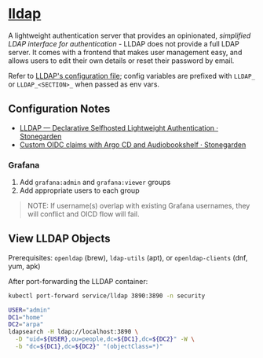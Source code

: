 # [lldap](https://github.com/lldap/lldap)

A lightweight authentication server that provides an opinionated, _simplified LDAP interface for authentication_ - LLDAP does not provide a full LDAP server. It comes with a frontend that makes user management easy, and allows users to edit their own details or reset their password by email.

Refer to [LLDAP's configuration file](https://github.com/lldap/lldap/blob/main/lldap_config.docker_template.toml);
config variables are prefixed with `LLDAP_` or `LLDAP_<SECTION>_` when passed as env vars.

## Configuration Notes

- [LLDAP — Declarative Selfhosted Lightweight Authentication · Stonegarden](https://blog.stonegarden.dev/articles/2025/01/lldap/)
- [Custom OIDC claims with Argo CD and Audiobookshelf · Stonegarden](https://blog.stonegarden.dev/articles/2025/07/custom-oidc-claims/)

### Grafana

1. Add `grafana:admin` and `grafana:viewer` groups
2. Add appropriate users to each group

> NOTE: If username(s) overlap with existing Grafana usernames, they will conflict and OICD flow will fail.

## View LLDAP Objects

Prerequisites: `openldap` (brew), `ldap-utils` (apt), or `openldap-clients` (dnf, yum, apk)

After port-forwarding the LLDAP container:

```sh
kubectl port-forward service/lldap 3890:3890 -n security
```

```sh
USER="admin"
DC1="home"
DC2="arpa"
ldapsearch -H ldap://localhost:3890 \
  -D "uid=${USER},ou=people,dc=${DC1},dc=${DC2}" -W \
  -b "dc=${DC1},dc=${DC2}" "(objectClass=*)"
```
